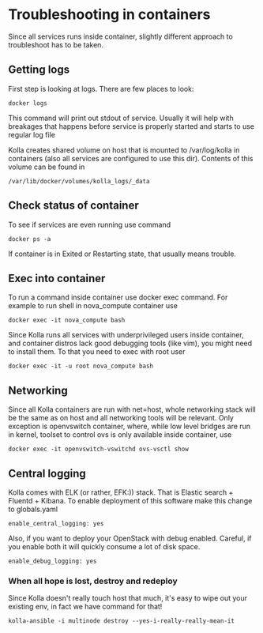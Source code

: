 # Troubleshooting in containers

Since all services runs inside container, slightly different approach to troubleshoot has to be taken.

## Getting logs

First step is looking at logs. There are few places to look:

```
docker logs
```
This command will print out stdout of service. Usually it will help with breakages that happens before service is properly started and starts to use regular log file

Kolla creates shared volume on host that is mounted to /var/log/kolla in containers (also all services are configured to use this dir).
Contents of this volume can be found in
```
/var/lib/docker/volumes/kolla_logs/_data
```

## Check status of container
To see if services are even running use command
```
docker ps -a
```

If container is in Exited or Restarting state, that usually means trouble.

## Exec into container
To run a command inside container use docker exec command. For example to run shell in nova_compute container use
```
docker exec -it nova_compute bash
```

Since Kolla runs all services with underprivileged users inside container, and container distros lack good debugging tools (like vim), you might need to install them. 
To that you need to exec with root user
```
docker exec -it -u root nova_compute bash
```

## Networking
Since all Kolla containers are run with net=host, whole networking stack will be the same as on host and all networking tools will be relevant.
Only exception is openvswitch container, where, while low level bridges are run in kernel, toolset to control ovs is only available inside container, use 
```
docker exec -it openvswitch-vswitchd ovs-vsctl show
```

## Central logging
Kolla comes with ELK (or rather, EFK:)) stack. That is Elastic search + Fluentd + Kibana. To enable deployment of this software make this change to globals.yaml
```
enable_central_logging: yes
```
Also, if you want to deploy your OpenStack with debug enabled. Careful, if you enable both it will quickly consume a lot of disk space.
```
enable_debug_logging: yes
```

### When all hope is lost, destroy and redeploy
Since Kolla doesn't really touch host that much, it's easy to wipe out your existing env, in fact we have command for that!
```
kolla-ansible -i multinode destroy --yes-i-really-really-mean-it
```

